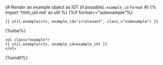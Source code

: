 {# 
  Render an example object as IGT (if possible). 
  `example_id`
  `format`
#}
{% import 'html_util.md' as util %}
{%if format=="subexample"%}
```{=html}
{{ util.example(ctx, example_id="irrelevant", class_="subexample") }}
```
{%else%}
```{=html}
<ol class="example">
{{ util.example(ctx, example_id=example_id) }}
</ol>
```
{%endif%}
